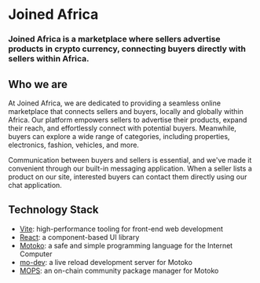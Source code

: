 # Joined Africa

### Joined Africa is a marketplace where sellers advertise products in crypto currency, connecting buyers directly with sellers within Africa.

## Who we are

At Joined Africa, we are dedicated to providing a seamless online marketplace that connects sellers and buyers, locally and globally within Africa. Our platform empowers sellers to advertise their products, expand their reach, and effortlessly connect with potential buyers. Meanwhile, buyers can explore a wide range of categories, including properties, electronics, fashion, vehicles, and more.

Communication between buyers and sellers is essential, and we've made it convenient through our built-in messaging application. When a seller lists a product on our site, interested buyers can contact them directly using our chat application.

## Technology Stack

- [Vite](https://vitejs.dev/): high-performance tooling for front-end web development
- [React](https://reactjs.org/): a component-based UI library
- [Motoko](https://github.com/dfinity/motoko#readme): a safe and simple programming language for the Internet Computer
- [mo-dev](https://github.com/dfinity/motoko-dev-server#readme): a live reload development server for Motoko
- [MOPS](https://j4mwm-bqaaa-aaaam-qajbq-cai.ic0.app/): an on-chain community package manager for Motoko


